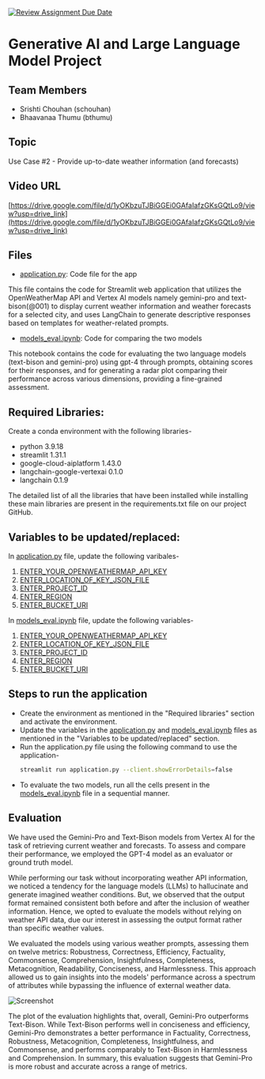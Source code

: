 [![Review Assignment Due Date](https://classroom.github.com/assets/deadline-readme-button-24ddc0f5d75046c5622901739e7c5dd533143b0c8e959d652212380cedb1ea36.svg)](https://classroom.github.com/a/FF1Kikho)

# Generative AI and Large Language Model Project

## Team Members
- Srishti Chouhan (schouhan)
- Bhaavanaa Thumu (bthumu)

## Topic 
Use Case #2 - Provide up-to-date weather information (and forecasts)

## Video URL
[https://drive.google.com/file/d/1yOKbzuTJBiGGEi0GAfaIafzGKsGQtLo9/view?usp=drive_link](https://drive.google.com/file/d/1yOKbzuTJBiGGEi0GAfaIafzGKsGQtLo9/view?usp=drive_link)

## Files

- [application.py](https://github.com/14-825-GenAI-and-LLM/course-project-Srishti-Chouhan/blob/main/application.py): Code file for the app

This file contains the code for Streamlit web application that utilizes the OpenWeatherMap API and Vertex AI models namely gemini-pro and text-bison(@001) to display current weather information and weather forecasts for a selected city, and uses LangChain to generate descriptive responses based on templates for weather-related prompts.

- [models_eval.ipynb](https://github.com/14-825-GenAI-and-LLM/course-project-Srishti-Chouhan/blob/main/models_eval.ipynb): Code for comparing the two models

This notebook contains the code for evaluating the two language models (text-bison and gemini-pro) using gpt-4 through prompts, obtaining scores for their responses, and for generating a radar plot comparing their performance across various dimensions, providing a fine-grained assessment.


## Required Libraries:

Create a conda environment with the following libraries-
- python 3.9.18
- streamlit 1.31.1
- google-cloud-aiplatform 1.43.0
- langchain-google-vertexai 0.1.0
- langchain 0.1.9

The detailed list of all the libraries that have been installed while installing these main libraries are present in the requirements.txt file on our project GitHub.


## Variables to be updated/replaced:
In [application.py](https://github.com/14-825-GenAI-and-LLM/course-project-Srishti-Chouhan/blob/main/application.py) file, update the following varibales-
1. [ENTER_YOUR_OPENWEATHERMAP_API_KEY](https://github.com/14-825-GenAI-and-LLM/course-project-Srishti-Chouhan/blob/f8eacf3f3641aaabe0810fc2dd027a464c6b1646/application.py#L11C1-L11C23)
2. [ENTER_LOCATION_OF_KEY_JSON_FILE](https://github.com/14-825-GenAI-and-LLM/course-project-Srishti-Chouhan/blob/f8eacf3f3641aaabe0810fc2dd027a464c6b1646/application.py#L12)
3. [ENTER_PROJECT_ID](https://github.com/14-825-GenAI-and-LLM/course-project-Srishti-Chouhan/blob/f8eacf3f3641aaabe0810fc2dd027a464c6b1646/application.py#L13C15-L13C31)
4. [ENTER_REGION](https://github.com/14-825-GenAI-and-LLM/course-project-Srishti-Chouhan/blob/f8eacf3f3641aaabe0810fc2dd027a464c6b1646/application.py#L14)
5. [ENTER_BUCKET_URI](https://github.com/14-825-GenAI-and-LLM/course-project-Srishti-Chouhan/blob/f8eacf3f3641aaabe0810fc2dd027a464c6b1646/application.py#L15C16-L15C32)

In [models_eval.ipynb](https://github.com/14-825-GenAI-and-LLM/course-project-Srishti-Chouhan/blob/main/models_eval.ipynb) file, update the following variables-
1. [ENTER_YOUR_OPENWEATHERMAP_API_KEY](https://github.com/14-825-GenAI-and-LLM/course-project-Srishti-Chouhan/blob/f8eacf3f3641aaabe0810fc2dd027a464c6b1646/application.py#L11C1-L11C23)
2. [ENTER_LOCATION_OF_KEY_JSON_FILE](https://github.com/14-825-GenAI-and-LLM/course-project-Srishti-Chouhan/blob/f8eacf3f3641aaabe0810fc2dd027a464c6b1646/application.py#L12)
3. [ENTER_PROJECT_ID](https://github.com/14-825-GenAI-and-LLM/course-project-Srishti-Chouhan/blob/734e5582ba266c35f04b05a81045588418d4976b/models_eval.ipynb#L40)
4. [ENTER_REGION](https://github.com/14-825-GenAI-and-LLM/course-project-Srishti-Chouhan/blob/734e5582ba266c35f04b05a81045588418d4976b/models_eval.ipynb#L41)
5. [ENTER_BUCKET_URI](https://github.com/14-825-GenAI-and-LLM/course-project-Srishti-Chouhan/blob/734e5582ba266c35f04b05a81045588418d4976b/models_eval.ipynb#L42)

## Steps to run the application
- Create the environment as mentioned in the "Required libraries" section and activate the environment.
- Update the variables in the [application.py](https://github.com/14-825-GenAI-and-LLM/course-project-Srishti-Chouhan/blob/main/application.py) and [models_eval.ipynb](https://github.com/14-825-GenAI-and-LLM/course-project-Srishti-Chouhan/blob/main/models_eval.ipynb) files as mentioned in the "Variables to be updated/replaced" section.
- Run the application.py file using the following command to use the application-
  ```bash
  streamlit run application.py --client.showErrorDetails=false
- To evaluate the two models, run all the cells present in the [models_eval.ipynb](https://github.com/14-825-GenAI-and-LLM/course-project-Srishti-Chouhan/blob/main/models_eval.ipynb) file in a sequential manner.


## Evaluation
We have used the Gemini-Pro and Text-Bison models from Vertex AI for the task of retrieving current weather and forecasts. To assess and compare their performance, we employed the GPT-4 model as an evaluator or ground truth model. 

While performing our task without incorporating weather API information, we noticed a tendency for the language models (LLMs) to hallucinate and generate imagined weather conditions. But, we observed that the output format remained consistent both before and after the inclusion of weather information. Hence, we opted to evaluate the models without relying on weather API data, due our interest in assessing the output format rather than specific weather values.

We evaluated the models using various weather prompts, assessing them on twelve metrics: Robustness, Correctness, Efficiency, Factuality, Commonsense, Comprehension, Insightfulness, Completeness, Metacognition, Readability, Conciseness, and Harmlessness. This approach allowed us to gain insights into the models' performance across a spectrum of attributes while bypassing the influence of external weather data.

![Screenshot](models_eval_plot.png)

The plot of the evaluation highlights that, overall, Gemini-Pro outperforms Text-Bison. While Text-Bison performs well in conciseness and efficiency, Gemini-Pro demonstrates a better performance in Factuality, Correctness, Robustness, Metacognition, Completeness, Insightfulness, and Commonsense, and performs comparably to Text-Bison in Harmlessness and Comprehension. In summary, this evaluation suggests that Gemini-Pro is more robust and accurate across a range of metrics.
